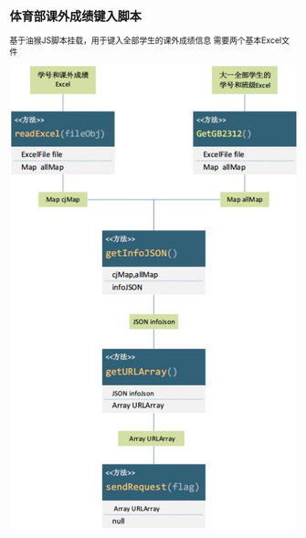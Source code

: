 ## 体育部课外成绩键入脚本
基于油猴JS脚本挂载，用于键入全部学生的课外成绩信息
需要两个基本Excel文件

![此处为图片加载失败时显示的文字](https://github.com/Honeylemonade/TiYuBu_insertScore/blob/master/src/source/%E8%AE%BE%E8%AE%A1%E6%80%9D%E8%B7%AF.jpg)
